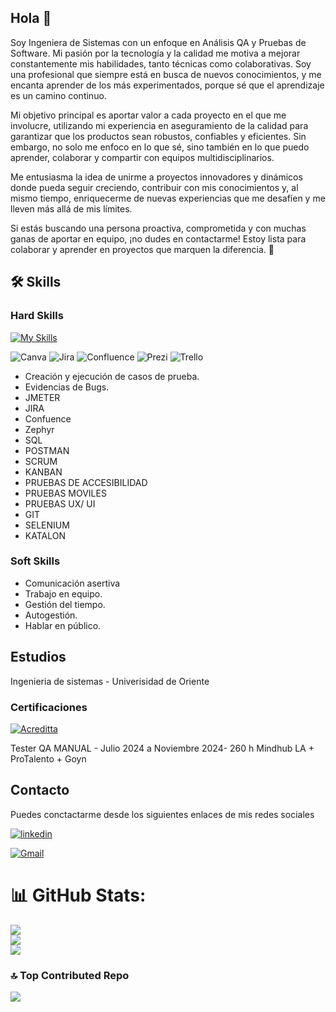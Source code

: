 ## Hola 👋 


Soy Ingeniera de Sistemas con un enfoque en Análisis QA y Pruebas de Software. Mi pasión por la tecnología y la calidad me motiva a mejorar constantemente mis habilidades, tanto técnicas como colaborativas. Soy una profesional que siempre está en busca de nuevos conocimientos, y me encanta aprender de los más experimentados, porque sé que el aprendizaje es un camino continuo.

Mi objetivo principal es aportar valor a cada proyecto en el que me involucre, utilizando mi experiencia en aseguramiento de la calidad para garantizar que los productos sean robustos, confiables y eficientes. Sin embargo, no solo me enfoco en lo que sé, sino también en lo que puedo aprender, colaborar y compartir con equipos multidisciplinarios.

Me entusiasma la idea de unirme a proyectos innovadores y dinámicos donde pueda seguir creciendo, contribuir con mis conocimientos y, al mismo tiempo, enriquecerme de nuevas experiencias que me desafíen y me lleven más allá de mis límites.

Si estás buscando una persona proactiva, comprometida y con muchas ganas de aportar en equipo, ¡no dudes en contactarme! Estoy lista para colaborar y aprender en proyectos que marquen la diferencia. 🚀

## 🛠 Skills

### Hard Skills

[![My Skills](https://skillicons.dev/icons?i=js,html,css,cs,mysql,py,git,github,postman,powershell,selenium,ubuntu,visualstudio,windows,linux,bash,figma&theme=light)](https://skillicons.dev)

![Canva](https://img.shields.io/badge/Canva-%2300C4CC.svg?style=for-the-badge&logo=Canva&logoColor=white) ![Jira](https://img.shields.io/badge/jira-%230A0FFF.svg?style=for-the-badge&logo=jira&logoColor=white) ![Confluence](https://img.shields.io/badge/confluence-%23172BF4.svg?style=for-the-badge&logo=confluence&logoColor=white) ![Prezi](https://img.shields.io/badge/Prezi-%23000000.svg?style=for-the-badge&logo=Prezi&logoColor=white) ![Trello](https://img.shields.io/badge/Trello-%23026AA7.svg?style=for-the-badge&logo=Trello&logoColor=white)

- Creación y ejecución de casos de prueba.
- Evidencias de Bugs.
- JMETER
- JIRA
- Confuence
- Zephyr
- SQL
- POSTMAN
- SCRUM
- KANBAN
- PRUEBAS DE ACCESIBILIDAD
- PRUEBAS MOVILES
- PRUEBAS UX/ UI
- GIT
- SELENIUM
- KATALON


### Soft Skills
- Comunicación asertiva 
- Trabajo en equipo.
- Gestión del tiempo.
- Autogestión. 
- Hablar en público.
## Estudios
Ingenieria de sistemas - Univerisidad de Oriente

### Certificaciones
[![Acreditta]( https://info.acreditta.com/wp-content/uploads/2023/06/Logo-Acreditta-Blanco.svg)](https://api.acreditta.com/api/v1/badges/badge-acceptance/bcc8cc4b-6112-492d-9b40-0ab7400594b6/)

Tester QA MANUAL - Julio 2024 a Noviembre 2024- 260 h
Mindhub LA + ProTalento + Goyn 

## Contacto
Puedes conctactarme desde los siguientes enlaces de mis redes sociales

[![linkedin](https://img.shields.io/badge/linkedin-0A66C2?style=for-the-badge&logo=linkedin&logoColor=white)](https://www.linkedin.com/in/nelbis-olivero-21350a10a/)

<a href="mailto:nelbisolivero19@gmail.com">
  <img src="https://img.shields.io/badge/Gmail-D14836?style=for-the-badge&logo=gmail&logoColor=white" alt="Gmail" />
</a>


# 📊 GitHub Stats:
![](https://github-readme-stats.vercel.app/api?username=NELOLIVERO&theme=dracula&hide_border=false&include_all_commits=false&count_private=false)<br/>
![](https://github-readme-streak-stats.herokuapp.com/?user=NELOLIVERO&theme=dracula&hide_border=false)<br/>
![](https://github-readme-stats.vercel.app/api/top-langs/?username=NELOLIVERO&theme=dracula&hide_border=false&include_all_commits=false&count_private=false&layout=compact)


### 🔝 Top Contributed Repo
![](https://github-contributor-stats.vercel.app/api?username=NELOLIVERO&limit=5&theme=dracula&combine_all_yearly_contributions=true)

